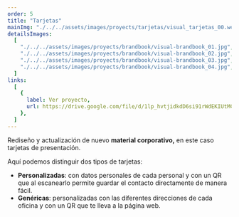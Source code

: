 ```yaml
---
order: 5
title: "Tarjetas"
mainImg: "./../../assets/images/proyects/tarjetas/visual_tarjetas_00.webp"
detailsImages:
  [
    "./../../assets/images/proyects/brandbook/visual-brandbook_01.jpg",
    "./../../assets/images/proyects/brandbook/visual-brandbook_02.jpg",
    "./../../assets/images/proyects/brandbook/visual-brandbook_03.jpg",
    "./../../assets/images/proyects/brandbook/visual-brandbook_04.jpg",
  ]
links:
  [
    {
      label: Ver proyecto,
      url: https://drive.google.com/file/d/1lp_hvtjidkdD6si91rWdEKIUtMCtmLSn/view?usp=share_link,
    },
  ]
---
```


Rediseño y actualización de nuevo **material corporativo,** en este caso tarjetas de presentación.

Aquí podemos distinguir dos tipos de tarjetas:

- **Personalizadas**: con datos personales de cada personal y con un QR que al escanearlo permite guardar el contacto directamente de manera fácil.
- **Genéricas**: personalizadas con las diferentes direcciones de cada oficina y con un QR que te lleva a la página web.
